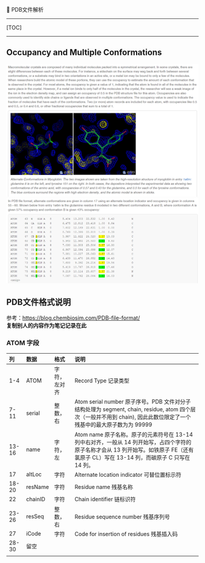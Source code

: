 👏 PDB文件解析

---
[TOC]

---
## Occupancy and Multiple Conformations
![](PDB文件解析/PDB文件解析_2022-10-27-22-08-20.png)
![](PDB文件解析/PDB文件解析_2022-10-27-22-08-55.png)

## PDB文件格式说明
参考：https://blog.chembiosim.com/PDB-file-format/  
**复制别人的内容作为笔记记录在此**
### ATOM 字段
|列|数据|格式|说明|
|:----|:----|:----|:----|
|1-4|ATOM|字符，左对齐|Record Type 记录类型|
|7-11|serial|整数，右|Atom serial number 原子序号。PDB 文件对分子结构处理为 segment, chain, residue, atom 四个层次（一般并不用到 chain), 因此此数位限定了一个残基中的最大原子数为为 99999|
|13-16|name|字符，左|Atom name 原子名称。原子的元素符号在 13-14 列中右对齐，一般从 14 列开始写，占四个字符的原子名称才会从 13 列开始写。如铁原子 FE（还有氯原子 CL）写在 13-14 列，而碳原子 C 只写在 14 列。|
|17|altLoc|字符|Alternate location indicator 可替位置标示符|
|18-20|resName|字符|Residue name 残基名称|
|22|chainID|字符|Chain identifier 链标识符|
|23-26|resSeq|整数，右|Residue sequence number 残基序列号|
|27|iCode|字符|Code for insertion of residues 残基插入码|
|28-30|留空|||
|||||